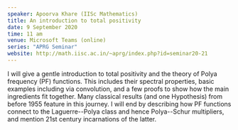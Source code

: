 ```yaml
---
speaker: Apoorva Khare (IISc Mathematics)
title: An introduction to total positivity
date: 9 September 2020
time: 11 am
venue: Microsoft Teams (online)
series: "APRG Seminar"
website: http://math.iisc.ac.in/~aprg/index.php?id=seminar20-21
---
```


I will give a gentle introduction to total positivity and the
theory of Polya frequency (PF) functions. This includes their
spectral properties, basic examples including via convolution,
and a few proofs to show how the main ingredients fit together.
Many classical results (and one Hypothesis) from before 1955
feature in this journey. I will end by describing how PF functions
connect to the Laguerre--Polya class and hence Polya--Schur
multipliers, and mention 21st century incarnations of the latter.
